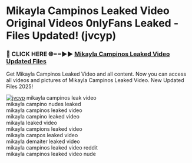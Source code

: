 # Mikayla Campinos Leaked Video Original Videos 0nlyFans Leaked - Files Updated! (jvcyp)

<h3>🔴 CLICK HERE 🌐==►► <a href="https://tinyurl.com/2jnfzry5" rel="nofollow">Mikayla Campinos Leaked Video Updated Files</a></h3>

Get Mikayla Campinos Leaked Video and all content. Now you can access all videos and pictures of Mikayla Campinos Leaked Video. New Updated Files 2025!

[![jvcyp](https://i.imgur.com/GyGTBgg.gif)](https://tinyurl.com/2jnfzry5)
mikayla campinos leak video<br>
mikayla campino nudes leaked<br>
mikayla campinos leaked video<br>
mikayla campino leaked video<br>
mikayla leaked video<br>
mikayla campions leaked video<br>
mikayla campos leaked video<br>
mikayla demaiter leaked video<br>
mikayla campinos leaked video reddit<br>
mikayla campinos leaked video nude